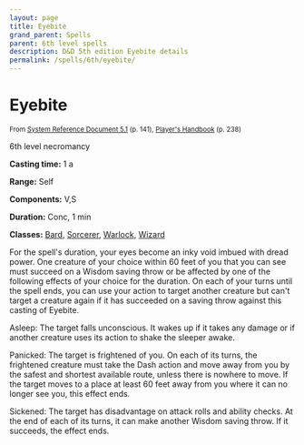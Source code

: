 ```yaml
---
layout: page
title: Eyebite
grand_parent: Spells
parent: 6th level spells 
description: D&D 5th edition Eyebite details
permalink: /spells/6th/eyebite/
---
```


# Eyebite

<small>From <a target="_blank" href="https://media.wizards.com/2016/downloads/DND/SRD-OGL_V5.1.pdf">System Reference Document 5.1</a> (p. 141), <a target="_blank" href="https://dnd.wizards.com/products/tabletop-games/rpg-products/rpg_playershandbook">Player's Handbook</a> (p. 238)</small>


6th level necromancy

**Casting time:** 1 a

**Range:** Self

**Components:** V,S 

**Duration:** Conc, 1 min

**Classes:** [Bard](/classes/bard/), [Sorcerer](/classes/sorcerer/), [Warlock](/classes/warlock/), [Wizard](/classes/wizard/)

For the spell's duration, your eyes become an inky void imbued with dread power. One creature of your choice within 60 feet of you that you can see must succeed on a Wisdom saving throw or be affected by one of the following effects of your choice for the duration. On each of your turns until the spell ends, you can use your action to target another creature but can't target a creature again if it has succeeded on a saving throw against this casting of Eyebite.

   Asleep: The target falls unconscious. It wakes up if it takes any damage or if another creature uses its action to shake the sleeper awake.

   Panicked: The target is frightened of you. On each of its turns, the frightened creature must take the Dash action and move away from you by the safest and shortest available route, unless there is nowhere to move. If the target moves to a place at least 60 feet away from you where it can no longer see you, this effect ends.

   Sickened: The target has disadvantage on attack rolls and ability checks. At the end of each of its turns, it can make another Wisdom saving throw. If it succeeds, the effect ends.